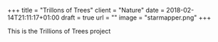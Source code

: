 +++
title = "Trillons of Trees"
client = "Nature"
date = 2018-02-14T21:11:17+01:00
draft = true
url = ""
image = "starmapper.png"
+++

This is the Trillions of Trees project